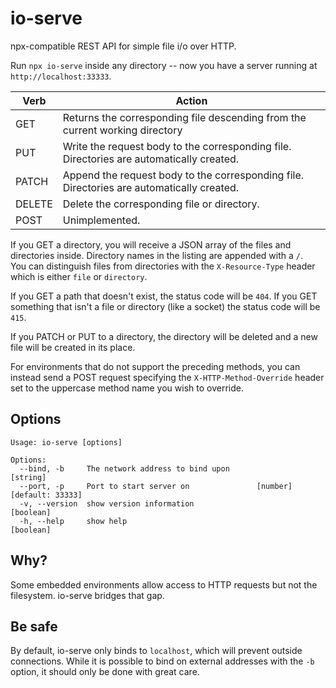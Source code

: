 # io-serve

npx-compatible REST API for simple file i/o over HTTP.

Run `npx io-serve` inside any directory -- now you have a server running at `http://localhost:33333`.

| Verb | Action
| ------ | -------------
| GET | Returns the corresponding file descending from the current working directory
| PUT | Write the request body to the corresponding file. Directories are automatically created.
| PATCH | Append the request body to the corresponding file. Directories are automatically created.
| DELETE | Delete the corresponding file or directory.
| POST | Unimplemented.

If you GET a directory, you will receive a JSON array of the files and directories inside. Directory names in the listing are appended with a `/`.\
You can distinguish files from directories with the `X-Resource-Type` header which is either `file` or `directory`.

If you GET a path that doesn't exist, the status code will be `404`. If you GET something that isn't a file or directory (like a socket) the status code will be `415`.

If you PATCH or PUT to a directory, the directory will be deleted and a new file will be created in its place.

For environments that do not support the preceding methods, you can instead send a POST request specifying the `X-HTTP-Method-Override` header set to the uppercase method name you wish to override.

## Options

```
Usage: io-serve [options]

Options:
  --bind, -b     The network address to bind upon                       [string]
  --port, -p     Port to start server on               [number] [default: 33333]
  -v, --version  show version information                              [boolean]
  -h, --help     show help                                             [boolean]
```

## Why?

Some embedded environments allow access to HTTP requests but not the filesystem. io-serve bridges that gap.

## Be safe
By default, io-serve only binds to `localhost`, which will prevent outside connections. While it is possible to bind on external addresses with the `-b` option, it should only be done with great care.
